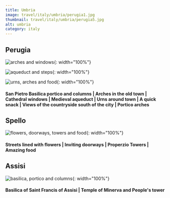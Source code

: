```yaml
---
title: Umbria
image: travel/italy/umbria/perugia1.jpg
thumbnail: travel/italy/umbria/perugia5.jpg
alt: umbria
category: italy
---
```


## Perugia

![arches and windows](./assets/img/travel/italy/umbria/perugia2.jpg){: width="100%"}

![aqueduct and steps](./assets/img/travel/italy/umbria/perugia3.jpg){: width="100%"}

![urns, arches and food](./assets/img/travel/italy/umbria/perugia4.jpg){: width="100%"}

#### San Pietro Basilica portico and columns | Arches in the old town | Cathedral windows | Medieval aqueduct | Urns around town | A quick snack | Views of the countryside south of the city | Portico arches

## Spello

![flowers, doorways, towers and food](./assets/img/travel/italy/umbria/spello.jpg){: width="100%"}

#### Streets lined with flowers | Inviting doorways | Properzio Towers | Amazing food

## Assisi

![basilica, portico and columns](./assets/img/travel/italy/umbria/assisi.jpg){: width="100%"}

#### Basilica of Saint Francis of Assisi | Temple of Minerva and People's tower

